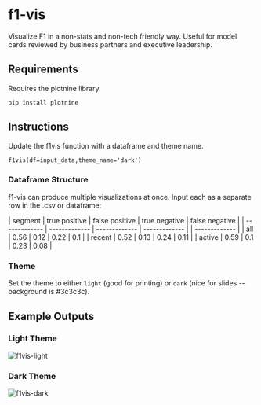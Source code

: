 # f1-vis
Visualize F1 in a non-stats and non-tech friendly way. Useful for model cards reviewed by business partners and executive leadership.

## Requirements
Requires the plotnine library.
```
pip install plotnine
```

## Instructions
Update the f1vis function with a dataframe and theme name.

```
f1vis(df=input_data,theme_name='dark')
```

### Dataframe Structure
f1-vis can produce multiple visualizations at once. Input each as a separate row in the .csv or dataframe:

| segment | true positive | false positive | true negative | false negative | 
| ------------- | ------------- | ------------- | ------------- | | ------------- |
| all | 0.56 | 0.12 | 0.22 | 0.1 | 
| recent | 0.52 | 0.13 | 0.24 | 0.11 | 
| active | 0.59 | 0.1 | 0.23 | 0.08 | 

### Theme
Set the theme to either ```light``` (good for printing) or ```dark``` (nice for slides -- background is #3c3c3c).

## Example Outputs
### Light Theme
![f1vis-light](https://user-images.githubusercontent.com/83668288/191360647-7883d328-5e51-434b-8a80-ccdf941ca568.png)

### Dark Theme
![f1vis-dark](https://user-images.githubusercontent.com/83668288/191360678-ca40b319-d7ee-4e7c-aee7-3f33ef965e8f.png)
